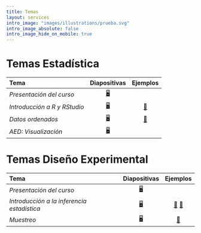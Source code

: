 ```yaml
---
title: Temas
layout: services
intro_image: "images/illustrations/prueba.svg"
intro_image_absolute: false
intro_image_hide_on_mobile: true
---
```


# Temas Estadística

| Tema | Diapositivas | Ejemplos |
| :--- | :----------: | :------: |
| *Presentación del curso* | [🖥️](/temas/Statistics/00-Curso/00-Curso.html) | |
| *Introducción a R y RStudio* | [🖥️](/temas/Statistics/01-R-RStudio/01-R-RStudio.html) | [📖](https://edimer.quarto.pub/lectura-de-datos-con-r/) |
| *Datos ordenados* | [🖥️](https://edimer.quarto.pub/datos-ordenados/#/title-slide)  | [📖](https://edimer.quarto.pub/ejemplos-datos-ordenados/) |
| *AED: Visualización* | [🖥️](https://edimer.quarto.pub/eda/#/title-slide) | |

# Temas Diseño Experimental

| Tema | Diapositivas | Ejemplos |
| :--- | :----------: | :------: |
| *Presentación del curso* | [🖥️](/temas/DisExperimental/00-Curso/00-Curso.html) | |
| *Introducción a la inferencia estadística* | [🖥️](/temas/DisExperimental/01-Intro/01-Intro.html) | [📖](https://edimer.quarto.pub/resultados-encuesta/) [📕](https://edimer.quarto.pub/distribuciones/) |
| *Muestreo* | [🖥️](https://edimer.quarto.pub/muestreo/#/title-slide) | [📖](https://edimer.quarto.pub/variacion-del-muestreo/) |

  

  
    
    